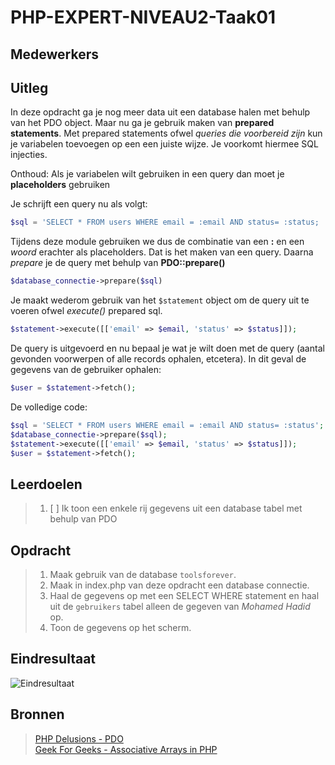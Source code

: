 # PHP-EXPERT-NIVEAU2-Taak01

## Medewerkers

## Uitleg

In deze opdracht ga je nog meer data uit een database halen met behulp van het PDO object. Maar nu ga je gebruik maken van **prepared statements**. Met prepared statements ofwel _queries die voorbereid zijn_ kun je variabelen toevoegen op een een juiste wijze. Je voorkomt hiermee SQL injecties.

Onthoud: Als je variabelen wilt gebruiken in een query dan moet je **placeholders** gebruiken

Je schrijft een query nu als volgt:

```php
$sql = 'SELECT * FROM users WHERE email = :email AND status= :status;
```

Tijdens deze module gebruiken we dus de combinatie van een **:** en een _woord_ erachter als placeholders.
Dat is het maken van een query. Daarna _prepare_ je de query met behulp van **PDO::prepare()**

```php
$database_connectie->prepare($sql)
```

Je maakt wederom gebruik van het `$statement` object om de query uit te voeren ofwel _execute()_ prepared sql.

```php
$statement->execute([['email' => $email, 'status' => $status]]);
```

De query is uitgevoerd en nu bepaal je wat je wilt doen met de query (aantal gevonden voorwerpen of alle records ophalen, etcetera). In dit geval de gegevens van de gebruiker ophalen:

```php
$user = $statement->fetch();
```

De volledige code:

```php
$sql = 'SELECT * FROM users WHERE email = :email AND status= :status';
$database_connectie->prepare($sql);
$statement->execute([['email' => $email, 'status' => $status]]);
$user = $statement->fetch();
```

## Leerdoelen

> 1. [ ] Ik toon een enkele rij gegevens uit een database tabel met behulp van PDO

## Opdracht

> 1. Maak gebruik van de database `toolsforever`.
> 2. Maak in index.php van deze opdracht een database connectie.
> 3. Haal de gegevens op met een SELECT WHERE statement en haal uit de `gebruikers` tabel alleen de gegeven van _Mohamed Hadid_ op.
> 4. Toon de gegevens op het scherm.

## Eindresultaat

![Eindresultaat](https://github.com/ROC-van-Amsterdam-College-Amstelland/PHP-EXPERT/blob/master/niveau3/taak02/images/resultaat.png)

## Bronnen

> [PHP Delusions - PDO](https://phpdelusions.net/pdo)  
> [Geek For Geeks - Associative Arrays in PHP](https://www.geeksforgeeks.org/associative-arrays-in-php/)
